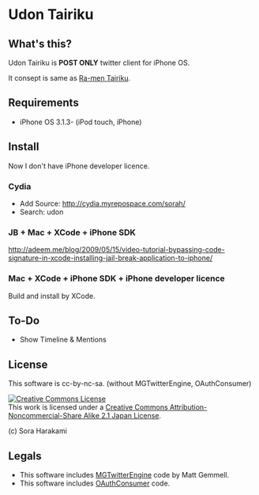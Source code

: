 # Udon Tairiku

## What's this?

Udon Tairiku is __POST ONLY__ twitter client for iPhone OS.

It consept is same as [Ra-men Tairiku](http://www16.atpages.jp/nigore/soft/).

## Requirements

* iPhone OS 3.1.3- (iPod touch, iPhone)

## Install

Now I don't have iPhone developer licence.

### Cydia

* Add Source: http://cydia.myrepospace.com/sorah/
* Search: udon

### JB + Mac + XCode + iPhone SDK

<http://adeem.me/blog/2009/05/15/video-tutorial-bypassing-code-signature-in-xcode-installing-jail-break-application-to-iphone/>

### Mac + XCode + iPhone SDK + iPhone developer licence

Build and install by XCode.

## To-Do

* Show Timeline & Mentions

## License

This software is cc-by-nc-sa. (without MGTwitterEngine, OAuthConsumer)

<a rel="license" href="http://creativecommons.org/licenses/by-nc-sa/2.1/jp/"><img alt="Creative Commons License" style="border-width:0" src="http://i.creativecommons.org/l/by-nc-sa/2.1/jp/88x31.png" /></a><br />This work is licensed under a <a rel="license" href="http://creativecommons.org/licenses/by-nc-sa/2.1/jp/">Creative Commons Attribution-Noncommercial-Share Alike 2.1 Japan License</a>.

(c) Sora Harakami

## Legals

* This software includes [MGTwitterEngine](http://github.com/mattgemmell/MGTwitterEngine) code by Matt Gemmell.
* This software includes [OAuthConsumer](http://github.com/jdg/oauthconsumer) code.
